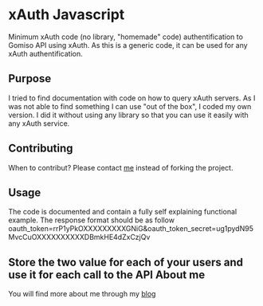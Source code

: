 xAuth Javascript
================

Minimum xAuth code (no library, "homemade" code) authentification to Gomiso API using xAuth.
As this is a generic code, it can be used for any xAuth authentification.

Purpose
-------
I tried to find documentation with code on how to query xAuth servers.
As I was not able to find something I can use "out of the box", I coded my own version.
I did it without using any library so that you can use it easily with any xAuth service.

Contributing
------------
When to contribut? Please contact [me](https://github.com/metabaron) instead of forking the project.

Usage
-----
The code is documented and contain a fully self explaining functional example.
The response format should be as follow
oauth_token=rrP1yPkOXXXXXXXXXGNiG&oauth_token_secret=ug1pydN95MvcCuOXXXXXXXXXXDBmkHE4dZxCzjQv

Store the two value for each of your users and use it for each call to the API
About me
-------------
You will find more about me through my [blog](http://blog.metabaron.net)